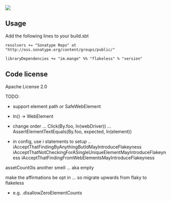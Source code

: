 <a href="https://travis-ci.org/alltonp/flakeless" target="_blank"><img src="https://travis-ci.org/alltonp/flakeless.png?branch=master"></a>

Usage
-----
Add the following lines to your build.sbt

    resolvers += "Sonatype Repo" at "http://oss.sonatype.org/content/groups/public/"

    libraryDependencies += "im.mange" %% "flakeless" % "version"


Code license
------------
Apache License 2.0


TODO:
- support element path or SafeWebElement
- In() -> WebElement
- change order ... Click(By.foo, In(webDriver))
               ... AssertElementTextEquals(By.foo, expected, In(element))

- in config, use i statements to setup ..
               iAcceptThatFindingByAnythingButIdMayIntroduceFlakeyness
               iAcceptThatNotCheckingForASingleUniqueElementMayIntroduceFlakeyness
               iAcceptThatFindingFromWebElementsMayIntroduceFlakeyness

assetCount0is another smell ... aka empty

make the affirmations be opt in ...
    so migrate upwards from flaky to flakeless

- e.g. .disallowZeroElementCounts